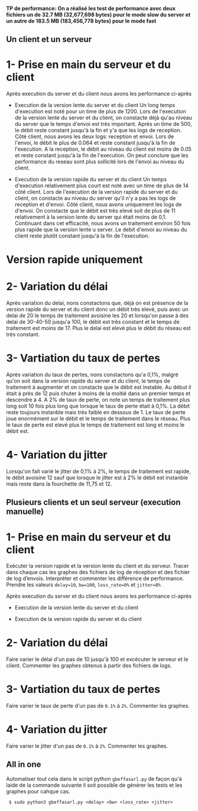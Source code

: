 #### TP de performance: On a réalisé les test de performance avec deux fichiers un de 32.7 MB (32,677,698 bytes) pour le mode slow du server et un autre de 183.5 MB (183,456,778 bytes) pour le mode fast

## Un client et un serveur

# 1- Prise en main du serveur et du client
Après execution du server et du client nous avons les performance ci-après

- Execution de la version lente du server et du client
Un long temps d'execution est noté pour un time de plus de 1200.
Lors de l'execution de la version lente du server et du client, on constacte déjà qu'au niveau du server que le temps d'envoi est très important.
Après un time de 500, le débit reste constant jusqu'à la fin et y'a que les logs de reception.
Côté client, nous avons les deux logs: reception et envoi. Lors de l'envoi, le débit le plus de 0.064 et reste constant jusqu'à la fin de l'execution.
A la reception, le débit au niveau du client est moins de 0.05 et reste constant jusqu'à la fin de l'execution.
On peut conclure que les performance du reseau sont plus sollicité lors de l'envoi au niveau du client.

- Execution de la version rapide du server et du client
Un temps d'execution relativement plus court est noté avec un time de plus de 14 côté client.
Lors de l'execution de la version rapide du server et du client, on constacte au niveau du server qu'il n'y a pas les logs de reception et d'envoi.
Côté client, nous avons uniquement les logs de d'envoi. On constacte que le débit est très elevé soit de plus de 11 relativement à la version lente du server qui était moins de 0,1. Continuant dans cet efficacité, nous avons un traitement environ 50 fois plus rapide que la version lente u server.
Le debit d'envoi au niveau du client reste plutôt constant jusqu'à la fin de l'execution.

# Version rapide uniquement
# 2- Variation du délai

Après variation du delai, nons constactons que, déjà on est présence de la version rapide du server et du client donc un débit très elevé, puis avec un delai de 20 le temps de traitement avoisine les 20 et lorsqu'on passe à des delai de 30-40-50 jusqu'a 100, le débit est très constant et le temps de traitement est moins de 17.
Plus le delai est elevé plus le débit du réseau est très constant.

# 3- Vartiation du taux de pertes

Après variation du taux de pertes, nons constactons qu'a 0,1%, malgré qu'on soit dans la version rapide du server et du client, le temps de traitement à augmenter et on constacte que le débit est instable. Au début il était à près de 12 puis chuter à moins de la moitié dans un premier temps et descendre à 4.
A 2% de taux de perte, on note un temps de traitement plus long soit 10 fois plus long que lorsque le taux de perte était à 0,1%. La débit reste toujours instanble mais très faible en dessous de 1.
Le taux de perte joue enormément sur le débit et le temps de traitement dans le réseau.
Plus le taux de perte est elevé plus le temps de traitement est long et moins le débit est.

# 4- Variation du jitter

Lorsqu'on fait varié le jitter de 0,1% à 2%, le temps de traitement est rapide, le débit avoisine 12 sauf que lorsque le jitter est à 2% le débit est instanble mais reste dans la fourchette de 11,75 et 12.

## Plusieurs clients et un seul serveur (execution manuelle)
# 1- Prise en main du serveur et du client
Exécuter la version rapide et la version lente du client et du serveur. 
Tracer dans chaque cas les graphes des  fichiers de log de réception et des 
fichier de log d’envois. Interprèter et commenter les différence de performance.
Prendre les valeurs `delay=10`, `bw=100`, `loss_rate=0%` et `jitter=0%`

Après execution du server et du client nous avons les performance ci-après

- Execution de la version lente du server et du client

- Execution de la version rapide du server et du client

# 2- Variation du délai
Faire varier le délai d'un pas de 10 jusqu'à 100 et excécuter le serveur et le
client. Commenter les graphes obtenus à partir des fichiers de logs.

# 3- Vartiation du taux de pertes
Faire varier le taux de perte d'un pas de `0.1%` à `2%`. Commenter les graphes.

# 4- Variation du jitter
Faire varier le jitter d'un pas de `0.1%` à `2%`. Commenter les graphes.



## All in one

Automatiser tout cela dans le script python `gbeffasarl.py` de façon qu'à laide 
de la commande suivante il soit possible de générer les tests et les graphes
pour cahque cas.

```
 $ sudo python3 gbeffasarl.py <delay> <bw> <loss_rate> <jitter> 
```